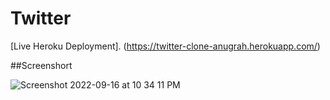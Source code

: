 # Twitter



[Live Heroku Deployment]. (https://twitter-clone-anugrah.herokuapp.com/)



##Screenshort

![Screenshot 2022-09-16 at 10 34 11 PM](https://user-images.githubusercontent.com/65607767/190691827-c518aa18-9df9-4609-969b-8269dc1ff7b3.png)
